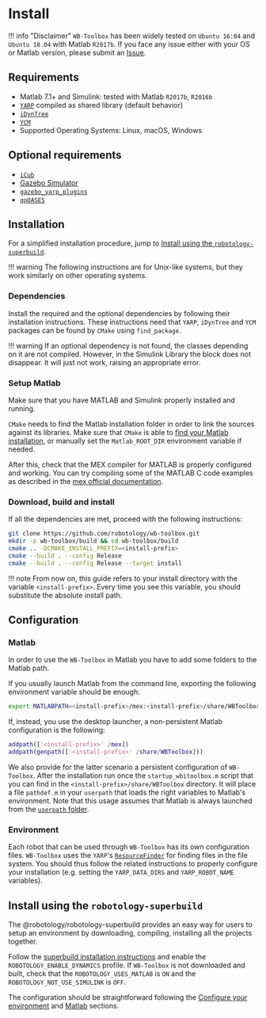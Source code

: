 # Install

!!! info "Disclaimer"
    `WB-Toolbox` has been widely tested on `Ubuntu 16:04` and `Ubuntu 18.04` with Matlab `R2017b`. If you face any issue either with your OS or Matlab version, please submit an [Issue](https://github.com/robotology/WB-Toolbox/issues).

## Requirements

- Matlab 7.1+ and Simulink: tested with Matlab `R2017b`, `R2016b`
- [`YARP`](https://github.com/robotology/yarp) compiled as shared library (default behavior)
- [`iDynTree`](https://github.com/robotology/idyntree)
- [`YCM`](https://github.com/robotology/ycm)
- Supported Operating Systems: Linux, macOS,  Windows

## Optional requirements

- [`iCub`](https://github.com/robotology/icub-main)
- [Gazebo Simulator](http://gazebosim.org/)
- [`gazebo_yarp_plugins`](https://github.com/robotology/gazebo_yarp_plugins)
- [`qpOASES`](https://github.com/robotology-dependencies/qpOASES/)

## Installation

For a simplified installation procedure, jump to [Install using the `robotology-superbuild`](#install-using-the-robotology-superbuild).


!!! warning
    The following instructions are for Unix-like systems, but they work similarly on other operating systems.

### Dependencies

Install the required and the optional dependencies by following their installation instructions. These instructions need that `YARP`, `iDynTree` and `YCM` packages can be found by `CMake` using `find_package`.

!!! warning
    If an optional dependency is not found, the classes depending on it are not compiled. However, in the Simulink Library the block does not disappear. It will just not work, raising an appropriate error.  

### Setup Matlab

Make sure that you have MATLAB and Simulink properly installed and running.

`CMake` needs to find the Matlab installation folder in order to link the sources against its libraries. Make sure that `CMake` is able to [find your Matlab installation](https://cmake.org/cmake/help/v3.3/module/FindMatlab.html), or manually set the `Matlab_ROOT_DIR` environment variable if needed.

After this, check that the MEX compiler for MATLAB is properly configured and working. You can try compiling some of the MATLAB C code examples as described in the [mex official documentation](https://www.mathworks.com/help/matlab/ref/mex.html).

### Download, build and install

If all the dependencies are met, proceed with the following instructions:

```sh
git clone https://github.com/robotology/wb-toolbox.git
mkdir -p wb-toolbox/build && cd wb-toolbox/build
cmake .. -DCMAKE_INSTALL_PREFIX=<install-prefix>
cmake --build . --config Release
cmake --build . --config Release --target install
```

!!! note
    From now on, this guide refers to your install directory with the variable `<install-prefix>`. Every time you see this variable, you should substitute the absolute install path.

## Configuration

### Matlab

In order to use the `WB-Toolbox` in Matlab you have to add some folders to the Matlab path.

If you usually launch Matlab from the command line, exporting the following environment variable should be enough:

```bash
export MATLABPATH=<install-prefix>/mex:<install-prefix>/share/WBToolbox:<install-prefix>/share/WBToolbox/images
```

If, instead, you use the desktop launcher, a non-persistent Matlab configuration is the following:

```matlab
addpath(['<install-prefix>' /mex])
addpath(genpath(['<install-prefix>' /share/WBToolbox]))
```

We also provide for the latter scenario a persistent configuration of `WB-Toolbox`. After the installation run once the `startup_wbitoolbox.m` script that you can find in the `<install-prefix>/share/WBToolbox` directory. It will place a file `pathdef.m` in your `userpath`  that loads the right variables to Matlab's environment. Note that this usage assumes that Matlab is always launched from the [`userpath` folder](https://it.mathworks.com/help/matlab/matlab_env/assign-userpath-as-the-startup-folder-on-unix-or-macintosh.html).

### Environment

Each robot that can be used through `WB-Toolbox` has its own configuration files. `WB-Toolbox` uses the `YARP`'s [`ResourceFinder`](http://www.yarp.it/yarp_resource_finder_tutorials.html) for finding files in the file system. You should thus follow the related instructions to properly configure your installation (e.g. setting the `YARP_DATA_DIRS` and `YARP_ROBOT_NAME` variables).

## Install using the `robotology-superbuild`

The @robotology/robotology-superbuild provides an easy way for users to setup an environment by downloading, compiling, installing all the projects together.

Follow the [superbuild installation instructions](https://github.com/robotology/robotology-superbuild/#installation) and enable the `ROBOTOLOGY_ENABLE_DYNAMICS` profile. If `WB-Toolbox` is not downloaded and built, check that the `ROBOTOLOGY_USES_MATLAB` is `ON` and the `ROBOTOLOGY_NOT_USE_SIMULINK` is `OFF`.

The configuration should be straightforward following the [Configure your environment](https://github.com/robotology/robotology-superbuild/#configure-your-environment) and [Matlab](https://github.com/robotology/robotology-superbuild#matlab) sections.
